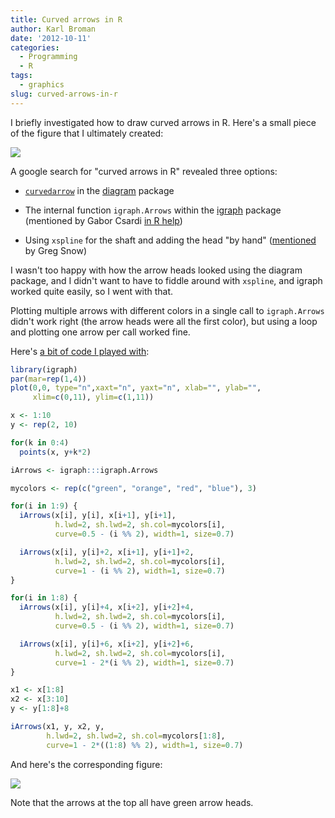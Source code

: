 ```yaml
---
title: Curved arrows in R
author: Karl Broman
date: '2012-10-11'
categories:
  - Programming
  - R
tags:
  - graphics
slug: curved-arrows-in-r
---
```


I briefly investigated how to draw curved arrows in R. Here's a small piece of the figure that I ultimately created:

<img src="http://kbroman.files.wordpress.com/2012/10/sample_mix-ups.png" style="max-width:300px;">

A google search for "curved arrows in R" revealed three options:

  * [`curvedarrow`](http://rgm2.lab.nig.ac.jp/RGM2/func.php?rd_id=diagram:curvedarrow) in the [diagram](http://cran.r-project.org/web/packages/diagram/) package

  * The internal function `igraph.Arrows` within the [igraph](http://cran.r-project.org/web/packages/igraph) package (mentioned by Gabor Csardi [in R help](http://r.789695.n4.nabble.com/Curved-arrows-td886056.html))

  * Using `xspline` for the shaft and adding the head "by hand" ([mentioned](http://r.789695.n4.nabble.com/Curved-arrows-tt886056.html#a886057) by Greg Snow)

I wasn't too happy with how the arrow heads looked using the diagram package, and I didn't want to have to fiddle around with `xspline`, and igraph worked quite easily, so I went with that.

Plotting multiple arrows with different colors in a single call to `igraph.Arrows` didn't work right (the arrow heads were all the first color), but using a loop and plotting one arrow per call worked fine.

Here's [a bit of code I played with](http://www.biostat.wisc.edu/~kbroman/blog/igraph_arrows.R):

````r
library(igraph)
par(mar=rep(1,4))
plot(0,0, type="n",xaxt="n", yaxt="n", xlab="", ylab="",
     xlim=c(0,11), ylim=c(1,11))

x <- 1:10
y <- rep(2, 10)

for(k in 0:4)
  points(x, y+k*2)

iArrows <- igraph:::igraph.Arrows

mycolors <- rep(c("green", "orange", "red", "blue"), 3)

for(i in 1:9) {
  iArrows(x[i], y[i], x[i+1], y[i+1],
          h.lwd=2, sh.lwd=2, sh.col=mycolors[i],
          curve=0.5 - (i %% 2), width=1, size=0.7)

  iArrows(x[i], y[i]+2, x[i+1], y[i+1]+2,
          h.lwd=2, sh.lwd=2, sh.col=mycolors[i],
          curve=1 - (i %% 2), width=1, size=0.7)
}

for(i in 1:8) {
  iArrows(x[i], y[i]+4, x[i+2], y[i+2]+4,
          h.lwd=2, sh.lwd=2, sh.col=mycolors[i],
          curve=0.5 - (i %% 2), width=1, size=0.7)

  iArrows(x[i], y[i]+6, x[i+2], y[i+2]+6,
          h.lwd=2, sh.lwd=2, sh.col=mycolors[i],
          curve=1 - 2*(i %% 2), width=1, size=0.7)
}

x1 <- x[1:8]
x2 <- x[3:10]
y <- y[1:8]+8

iArrows(x1, y, x2, y,
        h.lwd=2, sh.lwd=2, sh.col=mycolors[1:8],
        curve=1 - 2*((1:8) %% 2), width=1, size=0.7)
````

And here's the corresponding figure:

![](http://kbroman.files.wordpress.com/2012/10/igraph_arrows1.png)

Note that the arrows at the top all have green arrow heads.
